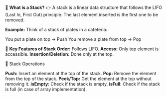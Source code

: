 📘 __What is a Stack?__
👉 A stack is a linear data structure that follows the LIFO (Last In, First Out) principle.
The last element inserted is the first one to be removed.

__Example:__ Think of a stack of plates in a cafeteria:

You put a plate on top → Push
You remove a plate from top → Pop

🔹 __Key Features of Stack__
__Order:__ Follows LIFO.
__Access:__ Only top element is accessible.
__Insertion/Deletion:__ Done only at the top.

🔹 Stack Operations

__Push:__ Insert an element at the top of the stack.
__Pop:__ Remove the element from the top of the stack.
__Peek/Top:__ Get the element at the top without removing it.
__isEmpty:__ Check if the stack is empty.
__isFull:__ Check if the stack is full (in case of array implementation).
